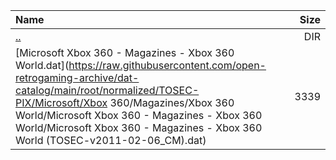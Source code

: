 |Name|Size|
|:---|---:|
|[..](../index.html)|DIR|
|[Microsoft Xbox 360 - Magazines - Xbox 360 World.dat](https://raw.githubusercontent.com/open-retrogaming-archive/dat-catalog/main/root/normalized/TOSEC-PIX/Microsoft/Xbox 360/Magazines/Xbox 360 World/Microsoft Xbox 360 - Magazines - Xbox 360 World/Microsoft Xbox 360 - Magazines - Xbox 360 World (TOSEC-v2011-02-06_CM).dat)|3339|

